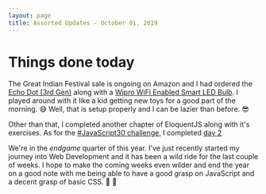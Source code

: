 ```yaml
---
layout: page
title: Assorted Updates - October 01, 2019
---
```


# Things done today
The Great Indian Festival sale is ongoing on Amazon and I had ordered the [Echo Dot (3rd Gen)](https://www.amazon.in/gp/product/B07PFFMP9P/ref=ppx_yo_dt_b_asin_title_o00_s01?ie=UTF8&psc=1) along with a [Wipro WiFi Enabled Smart LED Bulb](https://www.amazon.in/gp/product/B07PD4DW17/ref=ppx_yo_dt_b_asin_title_o00_s01?ie=UTF8&psc=1). I played around with it like a kid getting new toys for a good part of the morning. :sweat_smile: Well, that is setup properly and I can be lazier than before. :sunglasses:

Other than that, I completed another chapter of EloquentJS along with it's exercises. As for the [#JavaScript30 challenge](https://javascript30.com/), I completed [day 2](https://github.com/mbtamuli/JavaScript30#day-2---october-1-2019)

We're in the _endgame_ quarter of this year. I've just recently started my journey into Web Development and it has been a wild ride for the last couple of weeks. I hope to make the coming weeks even wilder and end the year on a good note with me being able to have a good grasp on JavaScript and a decent grasp of basic CSS. :crossed_fingers: :slightly_smiling_face: